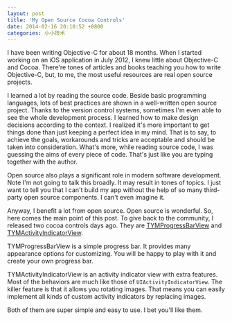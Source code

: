 ```yaml
---
layout: post
title: 'My Open Source Cocoa Controls'
date: 2014-02-16 20:10:52 +0800
categories: 小小技术
---
```


I have been writing Objective-C for about 18 months. When I started working on an iOS application in July 2012, I knew little about Objective-C and Cocoa. There're tones of articles and books teaching you how to write Objective-C, but, to me, the most useful resources are real open source projects.

I learned a lot by reading the source code. Beside basic programming languages, lots of best practices are shown in a well-written open source project. Thanks to the version control systems, sometimes I'm even able to see the whole development process. I learned how to make design decisions according to the context. I realized it's more important to get things done than just keeping a perfect idea in my mind. That is to say, to achieve the goals, workarounds and tricks are acceptable and should be taken into consideration. What's more, while reading source code, I was guessing the aims of every piece of code. That's just like you are typing together with the author.

Open source also plays a significant role in modern software development. Note I'm not going to talk this broadly. It may result in tones of topics. I just want to tell you that I can't build my app without the help of so many third-party open source components. I can't even imagine it.

Anyway, I benefit a lot from open source. Open source is wonderful. So, here comes the main point of this post. To give back to the community, I released two cocoa controls days ago. They are [TYMProgressBarView](https://github.com/krafttuc/TYMProgressBarView) and [TYMActivityIndicatorView](https://github.com/krafttuc/TYMActivityIndicatorView).

TYMProgressBarView is a simple progress bar. It provides many appearance options for customizing. You will be happy to play with it and create your own progress bar.

TYMActivityIndicatorView is an activity indicator view with extra features. Most of the behaviors are much like those of `UIActivityIndicatorView`. The killer feature is that it allows you rotating images. That means you can easily implement all kinds of custom activity indicators by replacing images.

Both of them are super simple and easy to use. I bet you'll like them.
